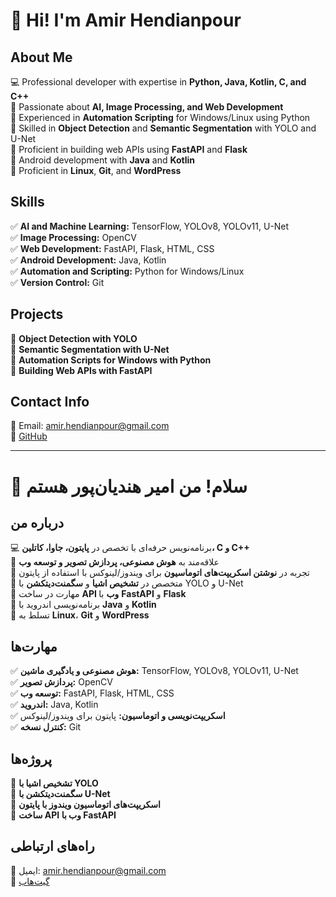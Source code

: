 # 👋 Hi! I'm Amir Hendianpour

## About Me
💻 Professional developer with expertise in **Python, Java, Kotlin, C, and C++**  
🔹 Passionate about **AI, Image Processing, and Web Development**  
🔹 Experienced in **Automation Scripting** for Windows/Linux using Python  
🔹 Skilled in **Object Detection** and **Semantic Segmentation** with YOLO and U-Net  
🔹 Proficient in building web APIs using **FastAPI** and **Flask**  
🔹 Android development with **Java** and **Kotlin**  
🔹 Proficient in **Linux**, **Git**, and **WordPress**

## Skills
✅ **AI and Machine Learning:** TensorFlow, YOLOv8, YOLOv11, U-Net  
✅ **Image Processing:** OpenCV  
✅ **Web Development:** FastAPI, Flask, HTML, CSS  
✅ **Android Development:** Java, Kotlin  
✅ **Automation and Scripting:** Python for Windows/Linux  
✅ **Version Control:** Git  

## Projects
🚀 **Object Detection with YOLO**  
🚀 **Semantic Segmentation with U-Net**  
🚀 **Automation Scripts for Windows with Python**  
🚀 **Building Web APIs with FastAPI**  

## Contact Info
📧 Email: [amir.hendianpour@gmail.com](mailto:amir.hendianpour@gmail.com)  
🔗 [GitHub](https://github.com/amirhendianpour)


---

# 👋 سلام! من امیر هندیان‌پور هستم

## درباره من
💻 برنامه‌نویس حرفه‌ای با تخصص در **پایتون، جاوا، کاتلین، C و C++**  
🔹 علاقه‌مند به **هوش مصنوعی، پردازش تصویر و توسعه وب**  
🔹 تجربه در **نوشتن اسکریپت‌های اتوماسیون** برای ویندوز/لینوکس با استفاده از پایتون  
🔹 متخصص در **تشخیص اشیا** و **سگمنت‌دیتکشن** با YOLO و U-Net  
🔹 مهارت در ساخت **API وب** با **FastAPI** و **Flask**  
🔹 برنامه‌نویسی اندروید با **Java** و **Kotlin**  
🔹 تسلط به **Linux**، **Git** و **WordPress**

## مهارت‌ها
✅ **هوش مصنوعی و یادگیری ماشین:** TensorFlow, YOLOv8, YOLOv11, U-Net  
✅ **پردازش تصویر:** OpenCV  
✅ **توسعه وب:** FastAPI, Flask, HTML, CSS  
✅ **اندروید:** Java, Kotlin  
✅ **اسکریپت‌نویسی و اتوماسیون:** پایتون برای ویندوز/لینوکس  
✅ **کنترل نسخه:** Git  

## پروژه‌ها
🚀 **تشخیص اشیا با YOLO**  
🚀 **سگمنت‌دیتکشن با U-Net**  
🚀 **اسکریپت‌های اتوماسیون ویندوز با پایتون**  
🚀 **ساخت API وب با FastAPI**  

## راه‌های ارتباطی
📧 ایمیل: [amir.hendianpour@gmail.com](mailto:amir.hendianpour@gmail.com)  
🔗 [گیت‌هاب](https://github.com/amirhendianpour)
